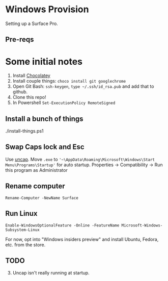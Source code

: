 # Windows Provision

Setting up a Surface Pro.

## Pre-reqs
# Some initial notes

1. Install [Chocolatey](https://chocolatey.org)
2. Install couple things: `choco install git googlechrome`
3. Open Git Bash: `ssh-keygen`, `type ~/.ssh/id_rsa.pub` and add that to github.
4. Clone this repo!
5. In Powershell `Set-ExecutionPolicy RemoteSigned`

## Install a bunch of things
./install-things.ps1

## Swap Caps lock and Esc 

Use [uncap](https://github.com/susam/uncap). 
Move `.exe` to `'~\AppData\Roaming\Microsoft\Windows\Start Menu\Programs\Startup'` for auto startup. Properties ->  Compatibility -> Run this program as Administrator

## Rename computer
`Rename-Computer -NewName Surface`

## Run Linux
`Enable-WindowsOptionalFeature -Online -FeatureName Microsoft-Windows-Subsystem-Linux`

For now, opt into "Windows insiders preview" and install Ubuntu, Fedora, etc. from the store.

## TODO

3. Uncap isn't really running at startup.